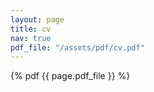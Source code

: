 ```yaml
---
layout: page
title: cv
nav: true
pdf_file: "/assets/pdf/cv.pdf"
---
```


{% pdf {{ page.pdf_file }} %}
